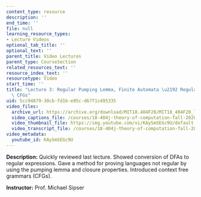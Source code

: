 ```yaml
---
content_type: resource
description: ''
end_time: ''
file: null
learning_resource_types:
- Lecture Videos
optional_tab_title: ''
optional_text: ''
parent_title: Video Lectures
parent_type: CourseSection
related_resources_text: ''
resource_index_text: ''
resourcetype: Video
start_time: ''
title: "Lecture 3: Regular Pumping Lemma, Finite Automata \u2192 Regular Expressions,\
  \ CFGs"
uid: 5cc94879-30cb-fd1b-e95c-d67f1c495335
video_files:
  archive_url: https://archive.org/download/MIT18.404F20/MIT18_404F20_lec03_300k.mp4
  video_captions_file: /courses/18-404j-theory-of-computation-fall-2020/198849bbce9951cba630ac4faca25686_KAySmSEGc9U.vtt
  video_thumbnail_file: https://img.youtube.com/vi/KAySmSEGc9U/default.jpg
  video_transcript_file: /courses/18-404j-theory-of-computation-fall-2020/5e1fd0dfb8d0d45a2bde948aec38b4d9_KAySmSEGc9U.pdf
video_metadata:
  youtube_id: KAySmSEGc9U
---
```


**Description:** Quickly reviewed last lecture. Showed conversion of DFAs to regular expressions. Gave a method for proving languages not regular by using the pumping lemma and closure properties. Introduced context free grammars (CFGs).

**Instructor:** Prof. Michael Sipser